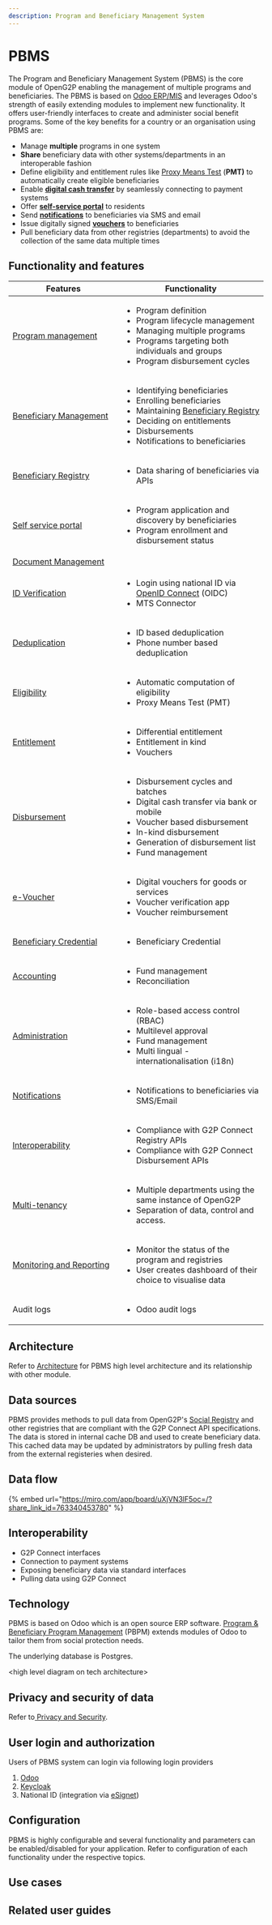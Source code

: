```yaml
---
description: Program and Beneficiary Management System
---
```


# PBMS

The Program and Beneficiary Management System (PBMS) is the core module of OpenG2P enabling the management of multiple programs and beneficiaries. The PBMS is based on [Odoo ERP/MIS](https://www.odoo.com/) and leverages Odoo's strength of easily extending modules to implement new functionality.  It offers user-friendly interfaces to create and administer social benefit programs.  Some of the key benefits for a country or an organisation using PBMS are:

* Manage **multiple** programs in one system
* **Share** beneficiary data with other systems/departments in an interoperable fashion
* Define eligibility and entitlement rules like [Proxy Means Test](features/eligibility/proxy-means-test.md) (**PMT)** to automatically create eligible beneficiaries
* Enable [**digital cash transfer**](../g2p-cash-transfer-bridge/) by seamlessly connecting to payment systems
* Offer [**self-service portal**](features/self-service-portal.md) to residents
* Send [**notifications**](features/notifications.md) to beneficiaries via SMS and email
* Issue digitally signed [**vouchers**](features/disbursement-cycles/e-voucher.md) to beneficiaries
* Pull beneficiary data from other registries (departments) to avoid the collection of the same data multiple times

## Functionality and features

<table><thead><tr><th width="201">Features</th><th>Functionality</th></tr></thead><tbody><tr><td><a href="features/program-management.md">Program management</a></td><td><ul><li>Program definition</li><li>Program lifecycle management</li><li>Managing multiple programs</li><li>Programs targeting both individuals and groups</li><li>Program disbursement cycles</li></ul></td></tr><tr><td><a href="features/beneficiary-management.md">Beneficiary Management</a></td><td><p></p><ul><li>Identifying beneficiaries</li><li>Enrolling beneficiaries</li><li>Maintaining <a href="features/beneficiary-registry.md">Beneficiary Registry</a></li><li>Deciding on entitlements</li><li>Disbursements</li><li>Notifications to beneficiaries</li></ul></td></tr><tr><td><a href="features/beneficiary-registry.md">Beneficiary Registry</a></td><td><ul><li>Data sharing of beneficiaries via APIs</li></ul></td></tr><tr><td><a href="features/self-service-portal.md">Self service portal</a></td><td><ul><li>Program application and discovery by beneficiaries</li><li>Program enrollment and disbursement status </li></ul></td></tr><tr><td><a href="features/document-management.md">Document Management</a></td><td></td></tr><tr><td><a href="features/id-verification.md">ID Verification</a></td><td><ul><li>Login using national ID via <a href="https://auth0.com/docs/authenticate/protocols/openid-connect-protocol">OpenID Connect</a> (OIDC)</li><li>MTS Connector</li></ul></td></tr><tr><td><a href="features/deduplication.md">Deduplication</a></td><td><ul><li>ID based deduplication </li><li>Phone number based deduplication</li></ul></td></tr><tr><td><a href="features/eligibility/">Eligibility</a></td><td><ul><li>Automatic computation of eligibility</li><li>Proxy Means Test (PMT)</li></ul></td></tr><tr><td><a href="features/entitlement.md">Entitlement </a></td><td><ul><li>Differential entitlement</li><li>Entitlement in kind</li><li>Vouchers</li></ul></td></tr><tr><td><a href="features/disbursement-cycles/">Disbursement</a></td><td><ul><li>Disbursement cycles and batches</li><li>Digital cash transfer via bank or mobile</li><li>Voucher based disbursement</li><li>In-kind disbursement</li><li>Generation of disbursement list</li><li>Fund management</li></ul></td></tr><tr><td><a href="features/disbursement-cycles/e-voucher.md">e-Voucher</a></td><td><ul><li>Digital vouchers for goods or services</li><li>Voucher verification app</li><li>Voucher reimbursement </li></ul></td></tr><tr><td><a href="features/beneficiary-credential.md">Beneficiary Credential</a></td><td><ul><li>Beneficiary Credential</li></ul></td></tr><tr><td><a href="features/accounting.md">Accounting</a></td><td><ul><li>Fund management</li><li>Reconciliation</li></ul></td></tr><tr><td><a href="features/administration/">Administration</a></td><td><ul><li>Role-based access control (RBAC)</li><li>Multilevel approval </li><li>Fund management</li><li>Multi lingual - internationalisation (i18n)</li></ul></td></tr><tr><td><a href="features/notifications.md">Notifications</a></td><td><ul><li>Notifications to beneficiaries via SMS/Email</li></ul></td></tr><tr><td><a href="../interoperability.md">Interoperability</a></td><td><ul><li>Compliance with G2P Connect Registry APIs</li><li>Compliance with G2P Connect Disbursement APIs</li></ul></td></tr><tr><td><a href="features/multi-tenancy-in-pbms.md">Multi-tenancy</a></td><td><ul><li>Multiple departments using the same instance of OpenG2P</li><li>Separation of data, control and access.</li></ul></td></tr><tr><td><a href="../monitoring-and-reporting/">Monitoring and Reporting </a></td><td><ul><li>Monitor the status of the program and registries</li><li>User creates dashboard of their choice to visualise data</li></ul></td></tr><tr><td>Audit logs</td><td><ul><li>Odoo audit logs</li></ul></td></tr></tbody></table>

## Architecture

Refer to [Architecture](broken-reference) for PBMS high level architecture and its relationship with other module.

## Data sources

PBMS provides methods to pull data from OpenG2P's [Social Registry](../social-registry/) and other registries that are compliant with the G2P Connect API specifications.  The data is stored in internal cache DB and used to create beneficiary data. This cached data may be updated by administrators by pulling fresh data from the external registeries when desired.

## Data flow

{% embed url="https://miro.com/app/board/uXjVN3lF5oc=/?share_link_id=763340453780" %}

## Interoperability &#x20;

* G2P Connect interfaces
* Connection to payment systems
* Exposing beneficiary data via standard interfaces
* Pulling data using G2P Connect

## Technology

PBMS is based on Odoo which is an open source ERP software.  [Program & Beneficiary Program Management](features/program-management.md) (PBPM) extends modules of Odoo to tailor them from social protection needs.&#x20;

The underlying database is Postgres.

\<high level diagram on tech architecture>

## Privacy and security of data

Refer to[ Privacy and Security](../privacy-and-security/).

## User login and authorization

Users of PBMS system can login via following login providers

1. [Odoo](https://www.odoo.com/)&#x20;
2. [Keycloak ](https://www.keycloak.org/)
3. National ID (integration via [eSignet](https://docs.esignet.io/))

## Configuration

PBMS is highly configurable and several functionality and parameters can be enabled/disabled for your application.  Refer to configuration of each functionality under the respective topics.

## Use cases

## Related user guides
